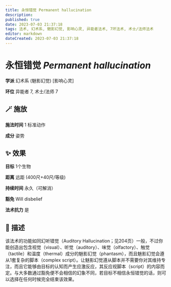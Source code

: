 ```yaml
---
title: 永恒错觉 Permanent hallucination
description: 
published: true
date: 2023-07-03 21:37:18
tags: 法术, 幻术系, 魅影幻觉, 影响心灵, 异能者法术, 7环法术, 术士/法师法术
editor: markdown
dateCreated: 2023-07-03 21:37:18
---
```


# **永恒错觉** *Permanent hallucination*

**学派** 幻术系 (魅影幻觉) \[影响心灵\] 

**环位** 异能者 7, 术士/法师 7

## 🪄 施放

**施法时间** 1 标准动作

**成分** 姿势

## ✨ 效果 

**目标** 1个生物 

**距离** 远距 (400尺+40尺/等级)  

**持续时间** 永久（可解消） 

**豁免** Will disbelief

**法术抗力** 是

## 📖 描述

该法术的功能如同幻听错觉（Auditory Hallucination；见204页）一般，不过你能创造出包含视觉（visual）、听觉（auditory）、味觉（olfactory）、触觉（tactile）和温度（thermal）成分的魅影幻觉（phantasm），而且魅影幻觉会遵从1套复杂的脚本（complex script）。让魅影幻觉遵从脚本并不需要你对其维持专注，而且它能够由目标的认知而产生应激反应，其反应视脚本（script）的内容而定。与大多数通过豁免便不会相信的幻象不同，若目标不相信永恒错觉的话，则可以选择在任何时候完全结束该效果。
    